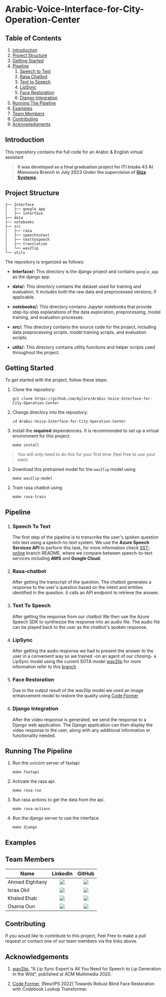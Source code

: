 # **Arabic-Voice-Interface-for-City-Operation-Center**

## **Table of Contents**
1. [Introduction](#introduction)
2. [Project Structure](#project-structure)
3. [Getting Started](#getting-started)
4. [Pipeline](#pipeline)
    1. [Speech to Text](#speech-to-text)
    2. [Rasa Chatbot](#rasa-chatbot)
    3. [Text to Speech](#text-to-speech)
    4. [LipSync](#lipsync)
    5. [Face Restoration](#face-restoration)
    6. [Django Integration](#django-integration)
5. [Running The Pipeline](#running-the-pipeline)
6. [Examples](#examples)
7. [Team Members](#team-members)
8. [Contributing](#contributing)
9. [Acknowledgments](#acknowledgements)


## **Introduction**
This repository contains the full code for an Arabic & English virtual assistant 

> **It was developed as a final graduation project for ITI Intake 43 AI Mansoura Branch in July 2023 Under the supervision of [Giza Systems](https://gizasystems.com/).**


## **Project Structure**
```
├── Interface
│   ├── google_app
│   ├── interface
├── data
├── notebooks
├── src
│   ├── rasa
│   ├── speechtotext
│   ├── texttospeech
│   ├── translation
│   └── wav2lip
└── utils
```

The repository is organized as follows:

- **Interface/:** This directory is the django project and contains `google_app` as the django app.  

- **data/:** This directory contains the dataset used for training and evaluation. It includes both the raw data and preprocessed versions, if applicable.

- **notebooks/:** This directory contains Jupyter notebooks that provide step-by-step explanations of the data exploration, preprocessing, model training, and evaluation processes.

- **src/:** This directory contains the source code for the project, including data preprocessing scripts, model training scripts, and evaluation scripts.

- **utils/:** This directory contains utility functions and helper scripts used throughout the project.

## Getting Started

To get started with the project, follow these steps:

1. Clone the repository: 
   ```
   git clone https://github.com/Aylore/Arabic-Voice-Interface-for-City-Operation-Center
   ```
2. Change directory into the repository:
   ```
   cd Arabic-Voice-Interface-for-City-Operation-Center
   ```

3. Install the **required** dependencies. It is recommended to set up a virtual environment for this project:
     ```
     make install
     ```

  > You will only need to do this for your first time (feel free to use your own)
    
1. Download this pretrained model for the `wav2lip` model using 
   ```
   make wav2lip-model
   ```
2. Train rasa chatbot using 
   ```
   make rasa-train
   ```

## **Pipeline**


1. ### Speech To Text

    The first step of the pipeline is to transcribe the user's spoken question into text using a speech-to-text system. We use the **Azure Speech Services API** to perform this task,
    for more information check [SST-online](https://github.com/Ayloretree/STT-online)  branch README, where we compare between speech-to-text services including **AWS** and **Google Cloud**.

2. ### Rasa-chatbot

    After getting the transcript of the question, The chatbot generates a response to the user's question based on the intent and entities identified in the question. it calls an API endpoint to retrieve the answer.


3. ### Text To Speech
    After getting the response from our chatbot We then use the Azure Speech SDK to synthesize the response into an audio file. The audio file can be played back to the user as the chatbot's spoken response.


4. ### LipSync
    After getting the audio response we had to present the answer to the user in a convenient way so we trained -on an agent of our chosing- a LipSync model using the current SOTA model [wav2lip](https://github.com/Rudrabha/Wav2Lip)
    for more information refer to this [branch](https://github.com/Ayloretree/wav2lip)


5. ### Face Restoration
    Due to the output result of the wav2lip model we used an image enhancement model to restore the quality using [Code Former](https://github.com/sczhou/CodeFormer)


6. ### Django Integration
   After the video response is generated, we send the response to a Django web application. The Django application can then display the video response to the user, along with any additional information or functionality needed.

## **Running The Pipeline**
1. Run the uvicorn server of fastapi
   ``` 
   make fastapi
   ```
2. Activate the rasa api.
   ``` 
   make rasa-run
   ```
3. Run rasa actions to get the data from the api.
   ``` 
   make rasa-actions
   ```
4. Run the django server to use the interface.
   ``` 
   make django
   ```


## **Examples**






## **Team Members**

<table>
  <thead>
    <tr>
      <th>Name</th>
      <th>LinkedIn</th>
      <th>GitHub</th>
    </tr>
  </thead>
  <tbody>
    <tr>
      <td>Ahmed Elghitany</td>
      <td align="center">
        <a href="https://eg.linkedin.com/in/ahmed-elghitany">
          <img src="https://i.stack.imgur.com/gVE0j.png">
        </a>
      </td>
      <td align="center">
        <a href="https://github.com/Aylore/">
          <img src="https://i.stack.imgur.com/tskMh.png">
        </a>
      </td>
    </tr>
    <tr>
      <td>Israa Okil</td>
      <td align="center">
        <a href="https://eg.linkedin.com/in/israa-okil">
          <img src="https://i.stack.imgur.com/gVE0j.png">
        </a>
      </td>
      <td align="center">
        <a href="https://github.com/esraaokil">
          <img src="https://i.stack.imgur.com/tskMh.png">
        </a>
      </td>
    </tr>
    <tr>
      <td>Khaled Ehab</td>
      <td align="center">
        <a href="https://www.linkedin.com/in/aleedo/">
          <img src="https://i.stack.imgur.com/gVE0j.png">
        </a>
      </td>
      <td align="center">
        <a href="https://github.com/Aleedo">
          <img src="https://i.stack.imgur.com/tskMh.png">
        </a>
      </td>
    </tr>
    <tr>
      <td>Osama Oun</td>
      <td align="center">
        <a href="https://eg.linkedin.com/in/osama-fayez">
          <img src="https://i.stack.imgur.com/gVE0j.png">
        </a>
      </td>
      <td align="center">
        <a href="https://github.com/osamaoun97">
          <img src="https://i.stack.imgur.com/tskMh.png">
        </a>
      </td>
    </tr>
  </tbody>
</table>


## **Contributing**
If you would like to contribute to this project, Feel Free to make a pull request or contact one of our team members via the links above. 


## **Acknowledgements**
1. [wav2lip](https://github.com/Rudrabha/Wav2Lip), "A Lip Sync Expert Is All You Need for Speech to Lip Generation In the Wild", published at ACM Multimedia 2020.

2. [Code Former](https://github.com/sczhou/CodeFormer), [NeurIPS 2022] Towards Robust Blind Face Restoration with Codebook Lookup Transformer.

[def]: #project-structure